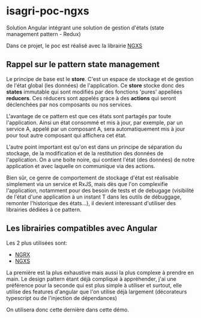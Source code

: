 # isagri-poc-ngxs

Solution Angular intégrant une solution de gestion d'états (state management pattern - Redux)

Dans ce projet, le poc est réalisé avec la librairie [NGXS](https://www.ngxs.io/)

## Rappel sur le pattern state management

Le principe de base est le **store**. C'est un espace de stockage et de gestion de l'état global (les données) de l'application.
Ce **store** stocke donc des **states** immutable qui sont modifiés par des fonctions 'pures' appellées **reducers**.
Ces réducers sont appelés grace à des **actions** qui seront déclenchées par nos composants ou nos services.

L'avantage de ce pattern est que ces états sont partagés par toute l'application. Ainsi un état consommé et mis à jour, par exemple, par un service A, appelé par un composant A, sera automatiquement mis à jour pour tout autre composant qui affichera cet état.

L'autre point important est qu'on est dans un principe de séparation du stockage, de la modification et de la restitution des données de l'application. On a une boite noire, qui contient l'état (des données) de notre application et avec laquelle on communique via des actions.

Bien sûr, ce genre de comportement de stockage d'état est réalisable simplement via un service et RxJS, mais dès que l'on complexifie l'application, notamment pour des besoin de tests et de debugage (visibilité de l'état d'une application à un instant T dans les outils de débuggage, remonter l'historique des états...), il devient interessant d'utiliser des librairies dédiées à ce pattern.

## Les librairies compatibles avec Angular

Les 2 plus utilisées sont:

- [NGRX](https://ngrx.io/)
- [NGXS](https://www.ngxs.io/)

La première est la plus exhaustive mais aussi la plus complexe à prendre en main.
Le design pattern étant déjà compliqué à appréhender, j'ai une préférence pour la seconde qui est plus simple à utiliser et surtout, elle utilise des features d'angular que l'on utilise déjà largement (décorateurs typescript ou de l'injection de dépendances)

On utilisera donc cette dernière dans cette démo.
